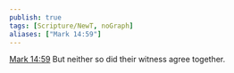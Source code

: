 ```yaml
---
publish: true
tags: [Scripture/NewT, noGraph]
aliases: ["Mark 14:59"]
---
```

[Mark 14:59](https://churchofjesuschrist.org/study/scriptures/nt/mark/14?lang=eng&id=p59#p59) But neither so did their witness agree together.
